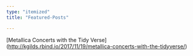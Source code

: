 ```yaml
---
type: "itemized"
title: "Featured-Posts"

---
```




[Metallica Concerts with the  Tidy Verse] (http://kgilds.rbind.io/2017/11/19/metallica-concerts-with-the-tidyverse/)





